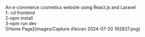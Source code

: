An e-commerce cosmetics website using React.js and Laravel <br/>
1- cd frontend<br/>
2-npm install <br/>
3-npm run dev <br/>
![Home Page](images/Capture d’écran 2024-07-20 192837.png)

